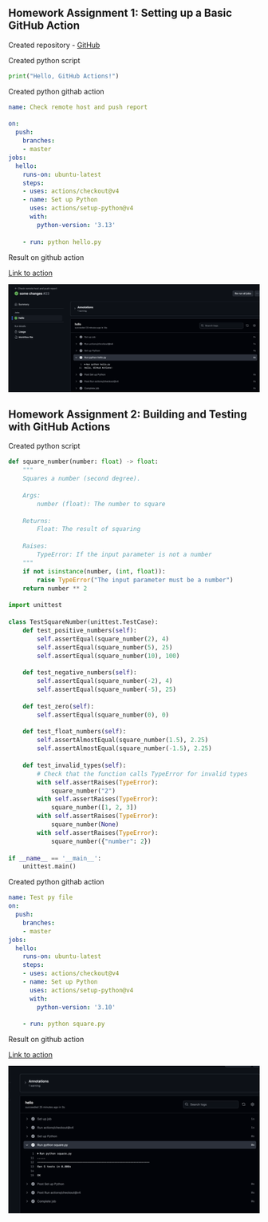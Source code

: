 ## Homework Assignment 1: Setting up a Basic GitHub Action

Created repository - [GitHub](https://github.com/xaos613/gitaction)

Created python script

``` python 
print("Hello, GitHub Actions!")
```
Created python githab action

``` yaml
name: Check remote host and push report

on:
  push:
    branches:
    - master
jobs:
  hello:
    runs-on: ubuntu-latest
    steps:
    - uses: actions/checkout@v4
    - name: Set up Python
      uses: actions/setup-python@v4
      with:
        python-version: '3.13'

    - run: python hello.py
```
Result on github action

[Link to action](https://github.com/xaos613/gitaction/actions/workflows/hello.yml)

![alt text](images/image.png)

## Homework Assignment 2: Building and Testing with GitHub Actions

Created python script

``` python 
def square_number(number: float) -> float:
    """
    Squares a number (second degree).

    Args:
        number (float): The number to square

    Returns:
        Float: The result of squaring

    Raises:
        TypeError: If the input parameter is not a number
    """
    if not isinstance(number, (int, float)):
        raise TypeError("The input parameter must be a number")
    return number ** 2

import unittest

class TestSquareNumber(unittest.TestCase):
    def test_positive_numbers(self):
        self.assertEqual(square_number(2), 4)
        self.assertEqual(square_number(5), 25)
        self.assertEqual(square_number(10), 100)

    def test_negative_numbers(self):
        self.assertEqual(square_number(-2), 4)
        self.assertEqual(square_number(-5), 25)

    def test_zero(self):
        self.assertEqual(square_number(0), 0)

    def test_float_numbers(self):
        self.assertAlmostEqual(square_number(1.5), 2.25)
        self.assertAlmostEqual(square_number(-1.5), 2.25)

    def test_invalid_types(self):
        # Check that the function calls TypeError for invalid types
        with self.assertRaises(TypeError):
            square_number("2")
        with self.assertRaises(TypeError):
            square_number([1, 2, 3])
        with self.assertRaises(TypeError):
            square_number(None)
        with self.assertRaises(TypeError):
            square_number({"number": 2})

if __name__ == '__main__':
    unittest.main()
```
Created python githab action

``` yaml
name: Test py file
on:
  push:
    branches:
    - master
jobs:
  hello:
    runs-on: ubuntu-latest
    steps:
    - uses: actions/checkout@v4
    - name: Set up Python
      uses: actions/setup-python@v4
      with:
        python-version: '3.10'

    - run: python square.py
```
Result on github action 

[Link to action](https://github.com/xaos613/gitaction/actions/workflows/test_py.yml)

![alt text](images/image2.png)
